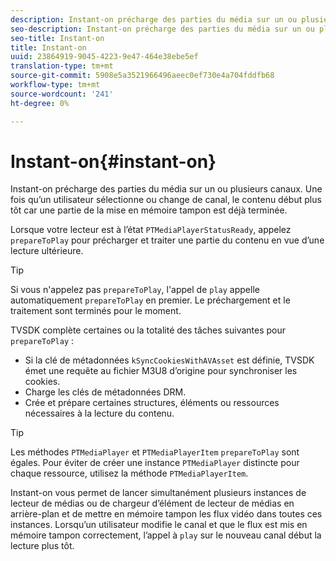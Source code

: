 ```yaml
---
description: Instant-on précharge des parties du média sur un ou plusieurs canaux. Une fois qu’un utilisateur sélectionne ou change de canal, le contenu début plus tôt car une partie de la mise en mémoire tampon est déjà terminée.
seo-description: Instant-on précharge des parties du média sur un ou plusieurs canaux. Une fois qu’un utilisateur sélectionne ou change de canal, le contenu début plus tôt car une partie de la mise en mémoire tampon est déjà terminée.
seo-title: Instant-on
title: Instant-on
uuid: 23864919-9045-4223-9e47-464e38ebe5ef
translation-type: tm+mt
source-git-commit: 5908e5a3521966496aeec0ef730e4a704fddfb68
workflow-type: tm+mt
source-wordcount: '241'
ht-degree: 0%

---
```



# Instant-on{#instant-on}

Instant-on précharge des parties du média sur un ou plusieurs canaux. Une fois qu’un utilisateur sélectionne ou change de canal, le contenu début plus tôt car une partie de la mise en mémoire tampon est déjà terminée.

Lorsque votre lecteur est à l’état `PTMediaPlayerStatusReady`, appelez `prepareToPlay` pour précharger et traiter une partie du contenu en vue d’une lecture ultérieure.

>[!TIP]
>
>Si vous n&#39;appelez pas `prepareToPlay`, l&#39;appel de `play` appelle automatiquement `prepareToPlay` en premier. Le préchargement et le traitement sont terminés pour le moment.

TVSDK complète certaines ou la totalité des tâches suivantes pour `prepareToPlay` :

* Si la clé de métadonnées `kSyncCookiesWithAVAsset` est définie, TVSDK émet une requête au fichier M3U8 d’origine pour synchroniser les cookies.
* Charge les clés de métadonnées DRM.
* Crée et prépare certaines structures, éléments ou ressources nécessaires à la lecture du contenu.

>[!TIP]
>
>Les méthodes `PTMediaPlayer` et `PTMediaPlayerItem` `prepareToPlay` sont égales. Pour éviter de créer une instance `PTMediaPlayer` distincte pour chaque ressource, utilisez la méthode `PTMediaPlayerItem`.

Instant-on vous permet de lancer simultanément plusieurs instances de lecteur de médias ou de chargeur d’élément de lecteur de médias en arrière-plan et de mettre en mémoire tampon les flux vidéo dans toutes ces instances. Lorsqu’un utilisateur modifie le canal et que le flux est mis en mémoire tampon correctement, l’appel à `play` sur le nouveau canal début la lecture plus tôt.
